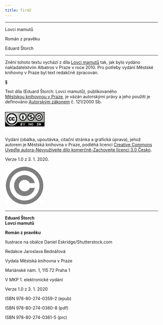 ```yaml
---
title: Tiráž
---
```


***

Lovci mamutů

Román z pravěku

Eduard Štorch


***

Znění tohoto textu vychází z díla [Lovci mamutů](https://search.mlp.cz/cz/titul/lovci-mamutu/3379857/) tak, jak bylo vydáno nakladatelstvím Albatros v Praze v roce 2010. Pro potřeby vydání Městské knihovny v Praze byl text redakčně zpracován.

**§**

Text díla (Eduard Štorch: Lovci mamutů), publikovaného [Městskou knihovnou v Praze](https://www.mlp.cz/cz/), je vázán autorskými právy a jeho použití je definováno [Autorským zákonem](https://www.mkcr.cz/predpisy-zakonu-709.html) č. 121/2000 Sb.

[![image001.jpg](./resources/image001_fmt.png)](https://creativecommons.org/licenses/by-nc-sa/3.0/cz/)

Vydání (obálka, upoutávka, citační stránka a grafická úprava), jehož autorem je Městská knihovna v Praze, podléhá licenci [Creative Commons Uveďte autora-Nevyužívejte dílo komerčně-Zachovejte licenci 3.0 Česko](https://creativecommons.org/licenses/by-nc-sa/3.0/cz/).

Verze 1.0 z 3. 1. 2020.

  

![image002.jpg](./resources/image002_fmt.png)


***

**Eduard Štorch  
Lovci mamutů**

**Román z pravěku**

  

Ilustrace na obálce Daniel Eskridge/Shutterstock.com

Redakce Jaroslava Bednářová

  

Vydala Městská knihovna v Praze

Mariánské nám. 1, 115 72 Praha 1

  

V MKP 1. elektronické vydání

Verze 1.0 z 3. 1. 2020

  

ISBN 978-80-274-0359-2 (epub)

ISBN 978-80-274-0360-8 (pdf)

ISBN 978-80-274-0361-5 (prc)
